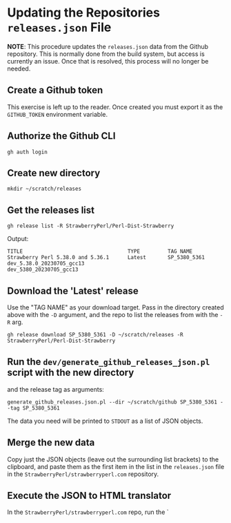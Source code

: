 # Updating the Repositories `releases.json` File

**NOTE**: This procedure updates the `releases.json` data from the Github
repository. This is normally done from the build system, but access is currently
an issue. Once that is resolved, this process will no longer be needed.

## Create a Github token

This exercise is left up to the reader. Once created you must export it as the
`GITHUB_TOKEN` environment variable.

## Authorize the Github CLI

    gh auth login

## Create new directory

    mkdir ~/scratch/releases

## Get the releases list

    gh release list -R StrawberryPerl/Perl-Dist-Strawberry

Output:

    TITLE                                  TYPE         TAG NAME
    Strawberry Perl 5.38.0 and 5.36.1      Latest       SP_5380_5361
    dev_5.38.0_20230705_gcc13                           dev_5380_20230705_gcc13

## Download the 'Latest' release

Use the "TAG NAME" as your download target. Pass in the directory created above
with the `-D` argument, and the repo to list the releases from with the `-R`
arg.

    gh release download SP_5380_5361 -D ~/scratch/releases -R StrawberryPerl/Perl-Dist-Strawberry

## Run the `dev/generate_github_releases_json.pl` script with the new directory
and the release tag as arguments:

    generate_github_releases.json.pl --dir ~/scratch/github SP_5380_5361 --tag SP_5380_5361

The data you need will be printed to `STDOUT` as a list of JSON objects.

## Merge the new data

Copy just the JSON objects (leave out the surrounding list brackets) to the
clipboard, and paste them as the first item in the list in the `releases.json`
file in the `StrawberryPerl/strawberryperl.com` repository.

## Execute the JSON to HTML translator

In the `StrawberryPerl/strawberryperl.com` repo, run the `